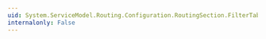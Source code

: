 ```yaml
---
uid: System.ServiceModel.Routing.Configuration.RoutingSection.FilterTables
internalonly: False
---
```

